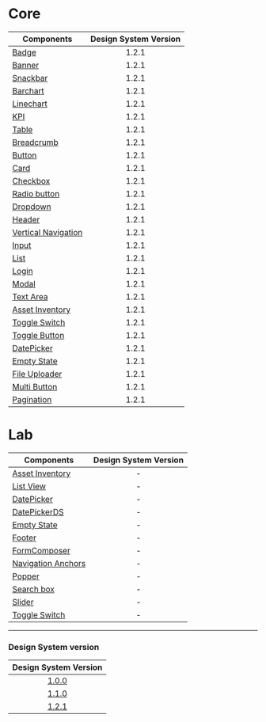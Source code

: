 # Core

| Components                                                                                                           | Design System Version |
| -------------------------------------------------------------------------------------------------------------------- | :-------------------: |
| [Badge](https://github.com/pentaho/hv-uikit-react/tree/master/packages/core/src/Badge)                               |         1.2.1         |
| [Banner](https://github.com/pentaho/hv-uikit-react/tree/master/packages/core/src/Banner)                             |         1.2.1         |
| [Snackbar](https://github.com/pentaho/hv-uikit-react/tree/master/packages/core/src/Snackbar)                         |         1.2.1         |
| [Barchart](https://github.com/pentaho/hv-uikit-react/tree/master/packages/core/src/Barchart)                         |         1.2.1         |
| [Linechart](https://github.com/pentaho/hv-uikit-react/tree/master/packages/core/src/Linechart)                       |         1.2.1         |
| [KPI](https://github.com/pentaho/hv-uikit-react/tree/master/packages/core/src/Kpi)                                   |         1.2.1         |
| [Table](https://github.com/pentaho/hv-uikit-react/tree/master/packages/core/src/Table)                               |         1.2.1         |
| [Breadcrumb](https://github.com/pentaho/hv-uikit-react/tree/master/packages/core/src/BreadCrumb)                     |         1.2.1         |
| [Button](https://github.com/pentaho/hv-uikit-react/tree/master/packages/core/src/Button)                             |         1.2.1         |
| [Card](https://github.com/pentaho/hv-uikit-react/tree/master/packages/core/src/Card)                                 |         1.2.1         |
| [Checkbox](https://github.com/pentaho/hv-uikit-react/tree/master/packages/core/src/Selectors/CheckBox)               |         1.2.1         |
| [Radio button](https://github.com/pentaho/hv-uikit-react/tree/master/packages/core/src/Selectors/RadioButton)        |         1.2.1         |
| [Dropdown](https://github.com/pentaho/hv-uikit-react/tree/master/packages/core/src/Dropdown)                         |         1.2.1         |
| [Header](https://github.com/pentaho/hv-uikit-react/tree/master/packages/core/src/NewHeader)                          |         1.2.1         |
| [Vertical Navigation](https://github.com/pentaho/hv-uikit-react/tree/master/packages/core/src/NewVerticalNavigation) |         1.2.1         |
| [Input](https://github.com/pentaho/hv-uikit-react/tree/master/packages/core/src/Input)                               |         1.2.1         |
| [List](https://github.com/pentaho/hv-uikit-react/tree/master/packages/core/src/List)                                 |         1.2.1         |
| [Login](https://github.com/pentaho/hv-uikit-react/tree/master/packages/core/src/Login)                               |         1.2.1         |
| [Modal](https://github.com/pentaho/hv-uikit-react/tree/master/packages/core/src/Modal)                               |         1.2.1         |
| [Text Area](https://github.com/pentaho/hv-uikit-react/tree/master/packages/core/src/TextArea)                        |         1.2.1         |
| [Asset Inventory](https://github.com/pentaho/hv-uikit-react/tree/master/packages/core/src/AssetInventory)            |         1.2.1         |
| [Toggle Switch](https://github.com/pentaho/hv-uikit-react/tree/master/packages/core/src/Switch)                      |         1.2.1         |
| [Toggle Button](https://github.com/pentaho/hv-uikit-react/tree/master/packages/core/src/ToggleButton)                |         1.2.1         |
| [DatePicker](https://github.com/pentaho/hv-uikit-react/tree/master/packages/core/src/DatePicker)                     |         1.2.1         |
| [Empty State](https://github.com/pentaho/hv-uikit-react/tree/master/packages/core/src/EmptyState)                    |         1.2.1         |
| [File Uploader](https://github.com/pentaho/hv-uikit-react/tree/master/packages/core/src/FileUploader)                |         1.2.1         |
| [Multi Button](https://github.com/pentaho/hv-uikit-react/tree/master/packages/core/src/MultiButton)                  |         1.2.1         |
| [Pagination](https://github.com/pentaho/hv-uikit-react/tree/master/packages/core/src/Pagination)                     |         1.2.1         |

# Lab

| Components                                                                                                     | Design System Version |
| -------------------------------------------------------------------------------------------------------------- | :-------------------: |
| [Asset Inventory](https://github.com/pentaho/hv-uikit-react/tree/master/packages/lab/src/AssetInventory)       |           -           |
| [List View](https://github.com/pentaho/hv-uikit-react/tree/master/packages/lab/src/ListView)                   |           -           |
| [DatePicker](https://github.com/pentaho/hv-uikit-react/tree/master/packages/lab/src/DatePicker)                |           -           |
| [DatePickerDS](https://github.com/pentaho/hv-uikit-react/tree/master/packages/lab/src/DatePickerDS)            |           -           |
| [Empty State](https://github.com/pentaho/hv-uikit-react/tree/master/packages/lab/src/EmptyState)               |           -           |
| [Footer](https://github.com/pentaho/hv-uikit-react/tree/master/packages/lab/src/Footer)                        |           -           |
| [FormComposer](https://github.com/pentaho/hv-uikit-react/tree/master/packages/lab/src/FormComposer)            |           -           |
| [Navigation Anchors](https://github.com/pentaho/hv-uikit-react/tree/master/packages/lab/src/NavigationAnchors) |           -           |
| [Popper](https://github.com/pentaho/hv-uikit-react/tree/master/packages/lab/src/Popper)                        |           -           |
| [Search box](https://github.com/pentaho/hv-uikit-react/tree/master/packages/lab/src/SearchBox)                 |           -           |
| [Slider](https://github.com/pentaho/hv-uikit-react/tree/master/packages/lab/src/Slider)                        |           -           |
| [Toggle Switch](https://github.com/pentaho/hv-uikit-react/tree/master/packages/lab/src/Switch)                 |           -           |

---

### Design System version

|                         Design System Version                          |
| :--------------------------------------------------------------------: |
| [1.0.0](https://github.com/pentaho/hv-uikit-design-system/tree/v1.0.0) |
| [1.1.0](https://github.com/pentaho/hv-uikit-design-system/tree/v1.1.0) |
| [1.2.1](https://github.com/pentaho/hv-uikit-design-system/tree/v2.1.1) |
